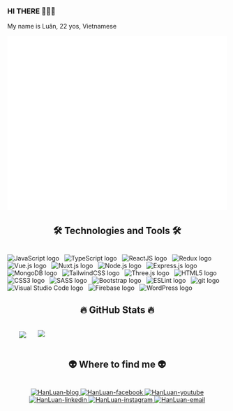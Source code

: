 ### HI THERE 👋👋👋

My name is Luân, 22 yos, Vietnamese

<a href="#" target="_blank">
  <img src="svg/HanLuan.svg" width="1200" height="400" alt="HanLuan-official" />
</a>

<h2 align="center">🛠 Technologies and Tools 🛠</h2>
<br>
<!-- https://simpleicons.org/ -->
<span><img src="https://img.shields.io/badge/JavaScript-282C34?logo=javascript&logoColor=F7DF1E" alt="JavaScript logo" title="JavaScript" height="25" /></span>
&nbsp;
<span><img src="https://img.shields.io/badge/TypeScript-282C34?logo=typescript&logoColor=3178C6" alt="TypeScript logo" title="TypeScript" height="25" /></span>
&nbsp;
<span><img src="https://img.shields.io/badge/ReactJS-282C34?logo=react&logoColor=61DAFB" alt="ReactJS logo" title="ReactJS" height="25" /></span>
&nbsp;
<span><img src="https://img.shields.io/badge/Redux-282C34?logo=redux&logoColor=764ABC" alt="Redux logo" title="Redux" height="25" /></span>
&nbsp;
<span><img src="https://img.shields.io/badge/Vue.js-282C34?logo=vue.js&logoColor=4FC08D" alt="Vue.js logo" title="Vue.js" height="25" /></span>
&nbsp;
<span><img src="https://img.shields.io/badge/Nuxt.js-282C34?logo=nuxt.js&logoColor=4FC08D" alt="Nuxt.js logo" title="Nuxt.js" height="25" /></span>
&nbsp;
<span><img src="https://img.shields.io/badge/Node.js-282C34?logo=node.js&logoColor=00F200" alt="Node.js logo" title="Node.js" height="25" /></span>
&nbsp;
<span><img src="https://img.shields.io/badge/Express-282C34?logo=express&logoColor=FFFFFF" alt="Express.js logo" title="Express.js" height="25" /></span>
&nbsp;
<span><img src="https://img.shields.io/badge/MongoDB-282C34?logo=mongodb&logoColor=47A248" alt="MongoDB logo" title="MongoDB" height="25" /></span>
&nbsp;
<span><img src="https://img.shields.io/badge/Tailwind%20CSS-282C34?logo=tailwind-css&logoColor=38B2AC" alt="TailwindCSS logo" title="TailwindCSS" height="25" /></span>
&nbsp;
<span><img src="https://img.shields.io/badge/Three.js-282C34?logo=three.js&logoColor=FFFFFF" alt="Three.js logo" title="Three.js" height="25" /></span>
&nbsp;
<span><img src="https://img.shields.io/badge/HTML5-282C34?logo=html5&logoColor=E34F26" alt="HTML5 logo" title="HTML5" height="25" /></span>
&nbsp;
<span><img src="https://img.shields.io/badge/CSS3-282C34?logo=css3&logoColor=1572B6" alt="CSS3 logo" title="CSS3" height="25" /></span>
&nbsp;
<span><img src="https://img.shields.io/badge/Sass-282C34?logo=sass&logoColor=CC6699" alt="SASS logo" title="SASS" height="25" /></span>
&nbsp;
<span><img src="https://img.shields.io/badge/Bootstrap-282C34?logo=bootstrap&logoColor=7952B3" alt="Bootstrap logo" title="Bootstrap" height="25" /></span>
&nbsp;
<span><img src="https://img.shields.io/badge/ESLint-282C34?logo=eslint&logoColor=4B32C3" alt="ESLint logo" title="ESLint" height="25" /></span>
&nbsp;
<span><img src="https://img.shields.io/badge/git-282C34?logo=git&logoColor=F05032" alt="git logo" title="git" height="25" /></span>
&nbsp;
<span><img src="https://img.shields.io/badge/VS%20Code-282C34?logo=visual-studio-code&logoColor=007ACC" alt="Visual Studio Code logo" title="Visual Studio Code" height="25" /></span>
&nbsp;
<span><img src="https://img.shields.io/badge/Firebase-282C34?logo=firebase&logoColor=FFCA28" alt="Firebase logo" title="Firebase" height="25" /></span>
&nbsp;
<span><img src="https://img.shields.io/badge/WordPress-282C34?logo=wordPress&logoColor=21759B" alt="WordPress logo" title="WordPress" height="25" /></span>
&nbsp;

<br>
<h2 align="center">🔥 GitHub Stats 🔥</h2>
<!-- https://github.com/anuraghazra/github-readme-stats -->
<br>
<div align=center>
  <a href="#" title="HanLuan">
    <img width="315" align="center" src="https://github-readme-stats.vercel.app/api/top-langs/?username=HanLuan09&theme=radical&hide_border=false&include_all_commits=false&count_private=false&layout=compact" />
  </a>
  <a href="#" title="HanLuan">
    <img align="right" width="434" src="https://github-readme-stats.vercel.app/api?username=HanLuan09&theme=radical&hide_border=false&include_all_commits=false&count_private=false" />
  </a>
</div>

<br>
<h2 align="center">👽 Where to find me 👽</h2>
<br>
<!-- https://icons8.com -->
<div align="center">
  <a href="https://HanLuan.com" target="blank">
    <img width="90" height="90" src="images/logo-HanLuan-transparent-bg-192x192.png" alt="HanLuan-blog" />
  </a>
  <a href="https://facebook.com/HanLuan" target="blank">
    <img src="https://img.icons8.com/bubbles/100/000000/facebook-new.png" alt="HanLuan-facebook" />
  </a>
  <a href="https://www.youtube.com/c/HanLuanOfficial" target="blank">
    <img src="https://img.icons8.com/bubbles/100/000000/youtube-squared.png" alt="HanLuan-youtube" />
  </a>
  <a href="https://www.linkedin.com/in/HanLuan" target="blank">
    <img src="https://img.icons8.com/bubbles/100/000000/linkedin.png" alt="HanLuan-linkedin" />
  </a>
  <a href="https://instagram.com/HanLuan" target="blank">
    <img src="https://img.icons8.com/bubbles/100/000000/instagram.png" alt="HanLuan-instagram" />
  </a>
  <a href="mailto:HanLuan.official@gmail.com" target="top">
    <img src="https://img.icons8.com/bubbles/100/000000/apple-mail.png" alt="HanLuan-email" />
  </a>
</div>
